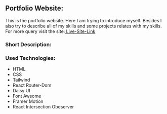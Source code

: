 ## Portfolio Website:

This is the portfolio website. Here I am trying to introduce myself. Besides I
also try to describe all of my skills and some projects relates with my skills. For more query visit the site:[ Live-Site-Link ](https:www.google.com)

### Short Description:

### Used Technologies:

-   HTML
-   CSS
-   Tailwind
-   React Router-Dom
-   Daisy UI
-   Font Awsome
-   Framer Motion
-   React Intersection Obeserver
